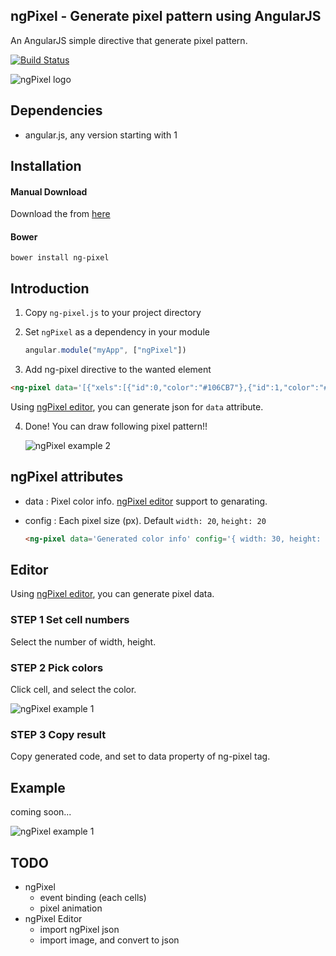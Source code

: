 ## ngPixel - Generate pixel pattern using AngularJS
An AngularJS simple directive that generate pixel pattern.

[![Build Status](https://travis-ci.org/TanakaYutaro/ng-pixel.svg?branch=master)](https://travis-ci.org/TanakaYutaro/ng-pixel)


![ngPixel logo](https://raw.githubusercontent.com/wiki/tanakayutaro/ng-pixel/images/ng-pixel-logo.png)

## Dependencies
* angular.js, any version starting with 1

## Installation

#### Manual Download
Download the from [here](https://github.com/tanakaworld/ng-pixel/releases/)

#### Bower
```
bower install ng-pixel
```

## Introduction

1. Copy `ng-pixel.js` to your project directory

2. Set `ngPixel` as a dependency in your module

	```javascript
	angular.module("myApp", ["ngPixel"])
	```

3. Add ng-pixel directive to the wanted element

  ```html
  <ng-pixel data='[{"xels":[{"id":0,"color":"#106CB7"},{"id":1,"color":"#F7EF22"},{"id":2,"color":"#D11E45"}]},{"xels":[{"id":3,"color":"#F7923A"},{"id":4,"color":"FFFFFF"},{"id":5,"color":"#F7EF22"}]},{"xels":[{"id":6,"color":"#139B69"},{"id":7,"color":"#D11E45"},{"id":8,"color":"#106CB7"}]}]'/>
  ```
Using [ngPixel editor](http://tanakaworld.github.io/ng-pixel/editor/), you can generate json for `data` attribute.

4. Done! You can draw following pixel pattern!!

	![ngPixel example 2](https://raw.githubusercontent.com/wiki/tanakayutaro/ng-pixel/images/ngPixel-Installation-1.png)

## ngPixel attributes
* data : Pixel color info. [ngPixel editor](http://tanakaworld.github.io/ng-pixel/editor/) support to genarating.
* config : Each pixel size (px). Default `width: 20`, `height: 20`

	```html
	<ng-pixel data='Generated color info' config='{ width: 30, height: 30 }' />
	```

## Editor

Using [ngPixel editor](http://tanakaworld.github.io/ng-pixel/editor/), you can generate pixel data.

### STEP 1 Set cell numbers
Select the number of width, height.

### STEP 2 Pick colors
Click cell, and select the color.

![ngPixel example 1](https://raw.githubusercontent.com/wiki/tanakayutaro/ng-pixel/images/ngPixel-Editor-1.png)

### STEP 3 Copy result
Copy generated code, and set to data property of ng-pixel tag.


## Example
coming soon...

![ngPixel example 1](https://raw.githubusercontent.com/wiki/tanakayutaro/ng-pixel/images/ngPixel-Example-1.png)


## TODO
* ngPixel
	* event binding (each cells)
	* pixel animation
* ngPixel Editor
	* import ngPixel json
	* import image, and convert to json
